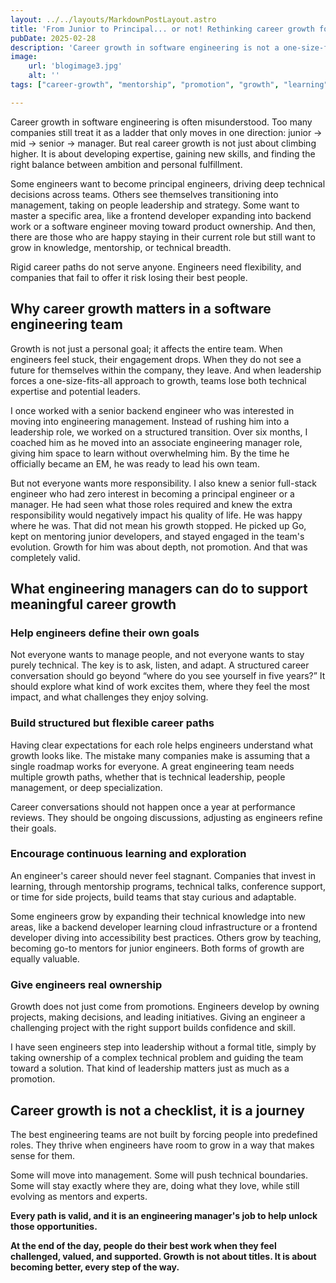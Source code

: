 ```yaml
---
layout: ../../layouts/MarkdownPostLayout.astro
title: 'From Junior to Principal... or not! Rethinking career growth for software engineers'
pubDate: 2025-02-28
description: 'Career growth in software engineering is not a one-size-fits-all journey. Engineers should have flexibility in defining their paths, whether in technical expertise, leadership, or mentorship, rather than being forced into rigid career ladders.'
image:
    url: 'blogimage3.jpg'
    alt: ''
tags: ["career-growth", "mentorship", "promotion", "growth", "learning", "skills", "career-paths", "ownership", "motivation", "feedback", "coaching", "technical-leadership"]

---
```


Career growth in software engineering is often misunderstood. Too many companies still treat it as a ladder that only moves in one direction: junior → mid → senior → manager. But real career growth is not just about climbing higher. It is about developing expertise, gaining new skills, and finding the right balance between ambition and personal fulfillment.

Some engineers want to become principal engineers, driving deep technical decisions across teams. Others see themselves transitioning into management, taking on people leadership and strategy. Some want to master a specific area, like a frontend developer expanding into backend work or a software engineer moving toward product ownership. And then, there are those who are happy staying in their current role but still want to grow in knowledge, mentorship, or technical breadth.

Rigid career paths do not serve anyone. Engineers need flexibility, and companies that fail to offer it risk losing their best people.

## Why career growth matters in a software engineering team

Growth is not just a personal goal; it affects the entire team. When engineers feel stuck, their engagement drops. When they do not see a future for themselves within the company, they leave. And when leadership forces a one-size-fits-all approach to growth, teams lose both technical expertise and potential leaders.

I once worked with a senior backend engineer who was interested in moving into engineering management. Instead of rushing him into a leadership role, we worked on a structured transition. Over six months, I coached him as he moved into an associate engineering manager role, giving him space to learn without overwhelming him. By the time he officially became an EM, he was ready to lead his own team.

But not everyone wants more responsibility. I also knew a senior full-stack engineer who had zero interest in becoming a principal engineer or a manager. He had seen what those roles required and knew the extra responsibility would negatively impact his quality of life. He was happy where he was. That did not mean his growth stopped. He picked up Go, kept on mentoring junior developers, and stayed engaged in the team's evolution. Growth for him was about depth, not promotion. And that was completely valid.

## What engineering managers can do to support meaningful career growth

### Help engineers define their own goals

Not everyone wants to manage people, and not everyone wants to stay purely technical. The key is to ask, listen, and adapt. A structured career conversation should go beyond “where do you see yourself in five years?” It should explore what kind of work excites them, where they feel the most impact, and what challenges they enjoy solving.

### Build structured but flexible career paths

Having clear expectations for each role helps engineers understand what growth looks like. The mistake many companies make is assuming that a single roadmap works for everyone. A great engineering team needs multiple growth paths, whether that is technical leadership, people management, or deep specialization.

Career conversations should not happen once a year at performance reviews. They should be ongoing discussions, adjusting as engineers refine their goals.

### Encourage continuous learning and exploration

An engineer's career should never feel stagnant. Companies that invest in learning, through mentorship programs, technical talks, conference support, or time for side projects, build teams that stay curious and adaptable.

Some engineers grow by expanding their technical knowledge into new areas, like a backend developer learning cloud infrastructure or a frontend developer diving into accessibility best practices. Others grow by teaching, becoming go-to mentors for junior engineers. Both forms of growth are equally valuable.

### Give engineers real ownership

Growth does not just come from promotions. Engineers develop by owning projects, making decisions, and leading initiatives. Giving an engineer a challenging project with the right support builds confidence and skill.

I have seen engineers step into leadership without a formal title, simply by taking ownership of a complex technical problem and guiding the team toward a solution. That kind of leadership matters just as much as a promotion.

## Career growth is not a checklist, it is a journey

The best engineering teams are not built by forcing people into predefined roles. They thrive when engineers have room to grow in a way that makes sense for them.

Some will move into management. Some will push technical boundaries. Some will stay exactly where they are, doing what they love, while still evolving as mentors and experts. 

**Every path is valid, and it is an engineering manager's job to help unlock those opportunities.**

**At the end of the day, people do their best work when they feel challenged, valued, and supported. Growth is not about titles. It is about becoming better, every step of the way.**
